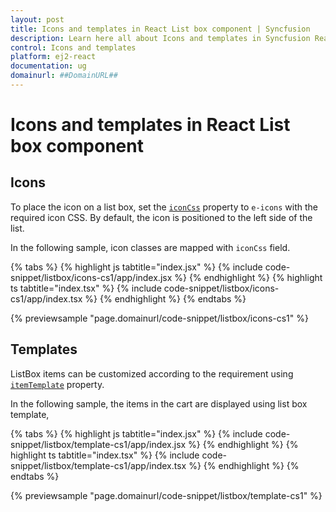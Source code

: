 ```yaml
---
layout: post
title: Icons and templates in React List box component | Syncfusion
description: Learn here all about Icons and templates in Syncfusion React List box component of Syncfusion Essential JS 2 and more.
control: Icons and templates 
platform: ej2-react
documentation: ug
domainurl: ##DomainURL##
---
```


# Icons and templates in React List box component

## Icons

To place the icon on a list box, set the [`iconCss`](https://ej2.syncfusion.com/react/documentation/api/list-box/fieldSettingsModel/#iconcss) property to `e-icons` with the required icon CSS. By default, the icon is positioned to the left side of the list.

In the following sample, icon classes are mapped with `iconCss` field.

{% tabs %}
{% highlight js tabtitle="index.jsx" %}
{% include code-snippet/listbox/icons-cs1/app/index.jsx %}
{% endhighlight %}
{% highlight ts tabtitle="index.tsx" %}
{% include code-snippet/listbox/icons-cs1/app/index.tsx %}
{% endhighlight %}
{% endtabs %}

 {% previewsample "page.domainurl/code-snippet/listbox/icons-cs1" %}

## Templates

ListBox items can be customized according to the requirement using [`itemTemplate`](https://ej2.syncfusion.com/react/documentation/api/list-box/#itemtemplate) property.

In the following sample, the items in the cart are displayed using list box template,

{% tabs %}
{% highlight js tabtitle="index.jsx" %}
{% include code-snippet/listbox/template-cs1/app/index.jsx %}
{% endhighlight %}
{% highlight ts tabtitle="index.tsx" %}
{% include code-snippet/listbox/template-cs1/app/index.tsx %}
{% endhighlight %}
{% endtabs %}

 {% previewsample "page.domainurl/code-snippet/listbox/template-cs1" %}